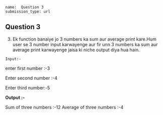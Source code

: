 ```ngMeta
name:  Question 3
submission_type: url
```
## Question 3

3. Ek function banaiye jo 3 numbers ka sum aur average print kare.Hum user se 3 number input karwayenge aur fir unn 3 numbers ka sum aur average print karwayenge jaisa ki niche output diya hua hain.

`Input:-` 

enter first number :-3

Enter second number :-4

Enter third number:-5	

**Output :-**


Sum of three numbers :-12
Average of three numbers :-4

